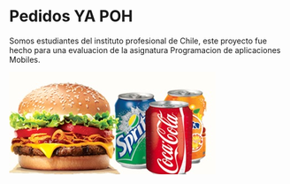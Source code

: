 

<h1>Pedidos YA POH</h1>

Somos estudiantes del instituto profesional de Chile, este proyecto fue hecho para una evaluacion de la asignatura
            Programacion de aplicaciones Mobiles.
            
<img src="src/assets/combo1.jpg"></img>
